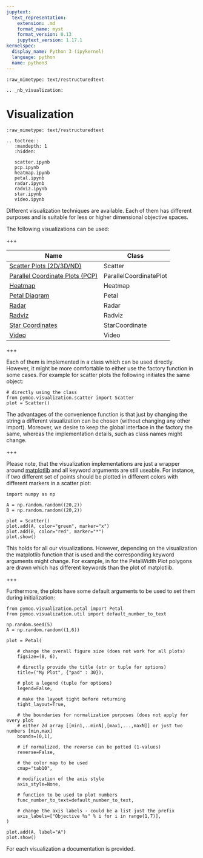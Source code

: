 ```yaml
---
jupytext:
  text_representation:
    extension: .md
    format_name: myst
    format_version: 0.13
    jupytext_version: 1.17.1
kernelspec:
  display_name: Python 3 (ipykernel)
  language: python
  name: python3
---
```


```{raw-cell}
:raw_mimetype: text/restructuredtext

.. _nb_visualization:
```

# Visualization

```{raw-cell}
:raw_mimetype: text/restructuredtext

.. toctree::
   :maxdepth: 1
   :hidden:

   scatter.ipynb
   pcp.ipynb
   heatmap.ipynb
   petal.ipynb
   radar.ipynb
   radviz.ipynb
   star.ipynb
   video.ipynb
```

Different visualization techniques are available. Each of them has different purposes and is suitable for less or higher dimensional objective spaces. 

The following visualizations can be used:

+++

|Name|Class|
|---|---|
|[Scatter Plots (2D/3D/ND)](scatter.ipynb)|Scatter|
|[Parallel Coordinate Plots (PCP)](pcp.ipynb)|ParallelCoordinatePlot|
|[Heatmap](heatmap.ipynb)|Heatmap|
|[Petal Diagram](petal.ipynb)|Petal|
|[Radar](radar.ipynb)|Radar|
|[Radviz](radviz.ipynb)|Radviz|
|[Star Coordinates](star.ipynb)|StarCoordinate|
|[Video](star.ipynb)|Video|

+++

Each of them is implemented in a class which can be used directly. However, it might
be more comfortable to either use the factory function in some cases.
For example for scatter plots the following initiates the same object:

```{code-cell} ipython3
# directly using the class
from pymoo.visualization.scatter import Scatter
plot = Scatter()
```

The advantages of the convenience function is that just by changing the string a different visualization 
can be chosen (without changing any other import). Moreover, we desire to keep the global interface in the factory the same, whereas the implementation details, such as class names might change. 

+++

Please note, that the visualization implementations are just a wrapper around [matplotlib](https://matplotlib.org) and all keyword arguments are still useable.
For instance, if two different set of points should be plotted in different colors with different markers in a scatter plot:

```{code-cell} ipython3
import numpy as np

A = np.random.random((20,2))
B = np.random.random((20,2))

plot = Scatter()
plot.add(A, color="green", marker="x")
plot.add(B, color="red", marker="*")
plot.show()
```

This holds for all our visualizations. However, depending on the visualization the matplotlib function that is used and the corresponding keyword arguments might change. For example, in for the PetalWidth Plot polygons are drawn which has different keywords than the plot of matplotlib. 

+++

Furthermore, the plots have some default arguments to be used to set them during initialization:

```{code-cell} ipython3
from pymoo.visualization.petal import Petal
from pymoo.visualization.util import default_number_to_text

np.random.seed(5)
A = np.random.random((1,6))

plot = Petal(
    
    # change the overall figure size (does not work for all plots)
    figsize=(8, 6),
    
    # directly provide the title (str or tuple for options)
    title=("My Plot", {"pad" : 30}),
    
    # plot a legend (tuple for options)
    legend=False,
    
    # make the layout tight before returning
    tight_layout=True,
    
    # the boundaries for normalization purposes (does not apply for every plot
    # either 2d array [[min1,..minN],[max1,...,maxN]] or just two numbers [min,max]
    bounds=[0,1],
    
    # if normalized, the reverse can be potted (1-values)
    reverse=False,
    
    # the color map to be used
    cmap="tab10",
    
    # modification of the axis style
    axis_style=None,
    
    # function to be used to plot numbers
    func_number_to_text=default_number_to_text,
    
    # change the axis labels - could be a list just the prefix
    axis_labels=["Objective %s" % i for i in range(1,7)],
)

plot.add(A, label="A")
plot.show()
```

For each visualization a documentation is provided.
